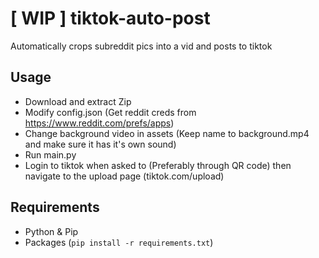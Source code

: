 # [ WIP ] tiktok-auto-post
Automatically crops subreddit pics into a vid and posts to tiktok
## Usage
* Download and extract Zip
* Modify config.json (Get reddit creds from https://www.reddit.com/prefs/apps)
* Change background video in assets (Keep name to background.mp4 and make sure it has it's own sound)
* Run main.py
* Login to tiktok when asked to (Preferably through QR code) then navigate to the upload page (tiktok&#46;com/upload)
## Requirements
* Python & Pip
* Packages (`pip install -r requirements.txt`)
